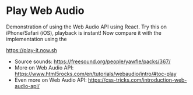 # Play Web Audio

Demonstration of using the Web Audio API using React. Try this on iPhone/Safari (iOS), playback is instant! Now compare it with the implementation using the <audio> HTML tag... long delay on iPhone. Ergo: use the Web Audio API instead.

https://play-it.now.sh

- Source sounds: https://freesound.org/people/yawfle/packs/367/
- More on Web Audio API: https://www.html5rocks.com/en/tutorials/webaudio/intro/#toc-play
- Even more on Web Audio API: https://css-tricks.com/introduction-web-audio-api/
